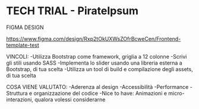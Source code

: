 # TECH TRIAL - PirateIpsum

FIGMA DESIGN 

https://www.figma.com/design/Rxp2tOkUXWsZOfrBcweCen/Frontend-template-test


VINCOLI:
-Utilizza Bootstrap come framework, griglia a 12 colonne
-Scrivi gli stili usando SASS
-Implementa lo slider usando una libreria esterna a Bootstrap, di tua scelta
-Utilizza un tool di build e compilazione degli assets, di tua scelta


COSA VIENE VALUTATO:
-Aderenza al design
-Accessibilità
-Performance
-Struttura e organizzazione del codice
-Nice to have: Animazioni e micro-interazioni, qualora volessi considerarne

